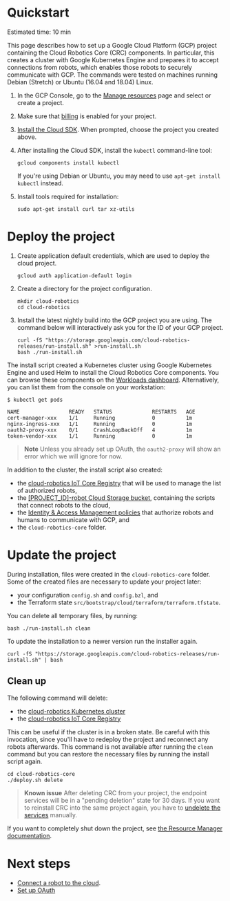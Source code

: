 # Quickstart

Estimated time: 10 min

This page describes how to set up a Google Cloud Platform (GCP) project
containing the Cloud Robotics Core (CRC) components.
In particular, this creates a cluster with Google Kubernetes Engine and prepares
it to accept connections from robots, which enables those robots to securely
communicate with GCP.
The commands were tested on machines running Debian (Stretch) or Ubuntu (16.04
and 18.04) Linux.

1. In the GCP Console, go to the [Manage resources][resource-manager] page and
   select or create a project.
1. Make sure that [billing][modify-project] is enabled for your project.
1. [Install the Cloud SDK][cloud-sdk]. When prompted, choose the project you created above.
1. After installing the Cloud SDK, install the `kubectl` command-line tool:

    ```
    gcloud components install kubectl
    ```

    If you're using Debian or Ubuntu, you may need to use `apt-get install kubectl` instead.

1. Install tools required for installation:

    ```
    sudo apt-get install curl tar xz-utils
    ```

# Deploy the project

1. Create application default credentials, which are used to deploy the cloud project.

    ```
    gcloud auth application-default login
    ```

1. Create a directory for the project configuration.

    ```
    mkdir cloud-robotics
    cd cloud-robotics
    ```

1. Install the latest nightly build into the GCP project you are using. The command below will interactively ask you for the ID of your GCP project.

    ```
    curl -fS "https://storage.googleapis.com/cloud-robotics-releases/run-install.sh" >run-install.sh
    bash ./run-install.sh
    ```

The install script created a Kubernetes cluster using Google Kubernetes Engine and used Helm to install the Cloud Robotics Core components.
You can browse these components on the [Workloads dashboard][workloads].
Alternatively, you can list them from the console on your workstation:

```
$ kubectl get pods

NAME                READY   STATUS             RESTARTS   AGE
cert-manager-xxx    1/1     Running            0          1m
nginx-ingress-xxx   1/1     Running            0          1m
oauth2-proxy-xxx    0/1     CrashLoopBackOff   4          1m
token-vendor-xxx    1/1     Running            0          1m
```

> **Note** Unless you already set up OAuth, the `oauth2-proxy` will show an error which we will ignore for now.

In addition to the cluster, the install script also created:

* the [cloud-robotics IoT Core Registry][iot-registry] that will be used to manage the list of authorized robots,
* the [[PROJECT_ID]-robot Cloud Storage bucket][storage-bucket], containing the scripts that connect robots to the cloud,
* the [Identity & Access Management policies][iam] that authorize robots and humans to communicate with GCP, and
* the `cloud-robotics-core` folder.

# Update the project

During installation, files were created in the `cloud-robotics-core` folder.
Some of the created files are necessary to update your project later:
* your configuration `config.sh` and `config.bzl`, and
* the Terraform state `src/bootstrap/cloud/terraform/terraform.tfstate`.

You can delete all temporary files, by running:
```
bash ./run-install.sh clean
```

To update the installation to a newer version run the installer again.
```
curl -fS "https://storage.googleapis.com/cloud-robotics-releases/run-install.sh" | bash
```

## Clean up

The following command will delete:

* the [cloud-robotics Kubernetes cluster](https://console.cloud.google.com/kubernetes/list)
* the [cloud-robotics IoT Core Registry](https://console.cloud.google.com/iot/registries)

This can be useful if the cluster is in a broken state.
Be careful with this invocation, since you'll have to redeploy the project and reconnect any robots afterwards.
This command is not available after running the `clean` command but you can restore the necessary files by running the install script again.

```
cd cloud-robotics-core
./deploy.sh delete
```

> **Known issue** After deleting CRC from your project, the endpoint services will be in a "pending deletion" state for 30 days.
> If you want to reinstall CRC into the same project again, you have to [undelete the services][undelete-service] manually.

If you want to completely shut down the project, see [the Resource Manager documentation][shutting_down_projects].

# Next steps

* [Connect a robot to the cloud](how-to/connecting-robot.md).
* [Set up OAuth](how-to/setting-up-oauth.md)


[resource-manager]: https://console.cloud.google.com/cloud-resource-manager
[modify-project]: https://cloud.google.com/billing/docs/how-to/modify-project
[cloud-sdk]: https://cloud.google.com/sdk/docs/
[workloads]: https://console.cloud.google.com/kubernetes/workload
[iot-registry]: https://console.cloud.google.com/iot/registries
[storage-bucket]: https://console.cloud.google.com/storage/browser
[iam]: https://console.cloud.google.com/iam-admin/iam
[undelete-service]: https://cloud.google.com/sdk/gcloud/reference/endpoints/services/undelete
[shutting_down_projects]: https://cloud.google.com/resource-manager/docs/creating-managing-projects#shutting_down_projects
